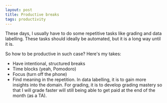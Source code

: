 ```yaml
---
layout: post
title: Productive breaks
tags: productivity
---
```


These days, I usually have to do some repetitive tasks like grading and data labelling. These tasks should ideally be automated, but it is a long way until it is.

So how to be productive in such case? Here's my takes:
- Have intentional, structured breaks
- Time blocks (yeah, Pomodoro)
- Focus (turn off the phone)
- Find meaning in the repetition. In data labelling, it is to gain more insights into the domain. For grading, it is to develop grading mastery so that I will grade faster will still being able to get paid at the end of the month (as a TA).
